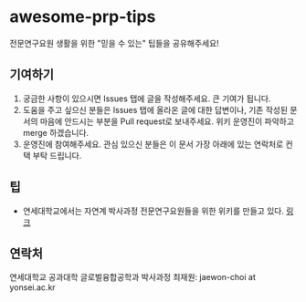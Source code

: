 # awesome-prp-tips
전문연구요원 생활을 위한 "믿을 수 있는" 팁들을 공유해주세요!

## 기여하기

1. 궁금한 사항이 있으시면 Issues 탭에 글을 작성해주세요. 큰 기여가 됩니다.
2. 도움을 주고 싶으신 분들은 Issues 탭에 올라온 글에 대한 답변이나, 기존 작성된 문서의 마음에 안드시는 부분을 Pull request로 보내주세요. 위키 운영진이 파악하고 merge 하겠습니다.
3. 운영진에 참여해주세요. 관심 있으신 분들은 이 문서 가장 아래에 있는 연락처로 컨택 부탁 드립니다.

## 팁

- 연세대학교에서는 자연계 박사과정 전문연구요원들을 위한 위키를 만들고 있다. [링크](https://github.com/jafffy/yonsei-prp-wiki)

## 연락처

연세대학교 공과대학 글로벌융합공학과 박사과정 최재원: jaewon-choi at yonsei.ac.kr

